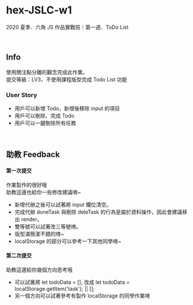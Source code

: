 # hex-JSLC-w1
2020 夏季．六角 JS 作品實戰班｜第一週．ToDo List

<br>

## Info
使用關注點分離的觀念完成此作業。  
提交等級：LV3，不使用課程版型完成 Todo List 功能

### User Story
* 用戶可以新增 Todo，新增後移除 input 的項目  
* 用戶可以刪除、完成 Todo  
* 用戶可以一鍵刪除所有任務  

<br>

## 助教 Feedback
#### 第一次提交
作業製作的很好哦  
助教這邊也給你一些修改建議唷~  
* 新增代辦之後可以試著將 input 欄位清空。
* 完成代辦 doneTask 與刪除 deleTask 的行為是屬於資料操作，因此會建議移出 render。
* 雙等號可以試著改三等號唷。
* 版型滿簡潔不錯的唷~
* localStorage 的部分可以參考一下其他同學唷~

#### 第二次提交
助教這邊給你幾個方向思考哦  
* 可以試著將 let todoData = []; 改成 let todoData = localStorage.getItem('task'); || [];
* 另一個方向可以試著參考有製作 localStorage 的同學作業唷
